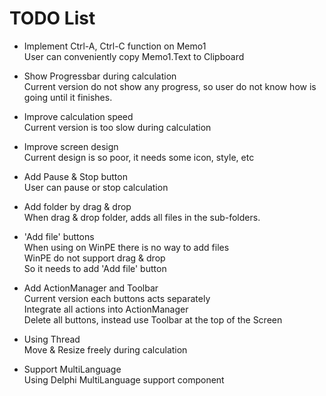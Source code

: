 # TODO List

- Implement Ctrl-A, Ctrl-C function on Memo1 \
  User can conveniently copy Memo1.Text to Clipboard

- Show Progressbar during calculation \
  Current version do not show any progress, so user do not know how is going until it finishes.

- Improve calculation speed \
  Current version is too slow during calculation

- Improve screen design \
  Current design is so poor, it needs some icon, style, etc

- Add Pause & Stop button \
  User can pause or stop calculation

- Add folder by drag & drop \
  When drag & drop folder, adds all files in the sub-folders.

- 'Add file' buttons \
  When using on WinPE there is no way to add files \
  WinPE do not support drag & drop \
  So it needs to add 'Add file' button

- Add ActionManager and Toolbar \
  Current version each buttons acts separately \
  Integrate all actions into ActionManager \
  Delete all buttons, instead use Toolbar at the top of the Screen

- Using Thread \
  Move & Resize freely during calculation

- Support MultiLanguage \
  Using Delphi MultiLanguage support component

